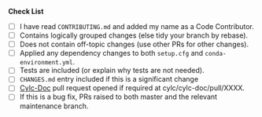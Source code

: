 <!--
Thanks for your contribution:
* Please list any related issues with a "closes" or "addresses" tag.
* Please add a helpful description.
* For bugfixes we have maintenance branches e.g. `8.0.x`, please raise separate
  pull requests against master and the maintenance release branches as appropriate.
-->

**Check List**

- [ ] I have read `CONTRIBUTING.md` and added my name as a Code Contributor.
- [ ] Contains logically grouped changes (else tidy your branch by rebase).
- [ ] Does not contain off-topic changes (use other PRs for other changes).
- [ ] Applied any dependency changes to both `setup.cfg` and `conda-environment.yml`.
- [ ] Tests are included (or explain why tests are not needed).
- [ ] `CHANGES.md` entry included if this is a significant change
- [ ] [Cylc-Doc](https://github.com/cylc/cylc-doc) pull request opened if required at cylc/cylc-doc/pull/XXXX.
- [ ] If this is a bug fix, PRs raised to both master and the relevant maintenance branch.
